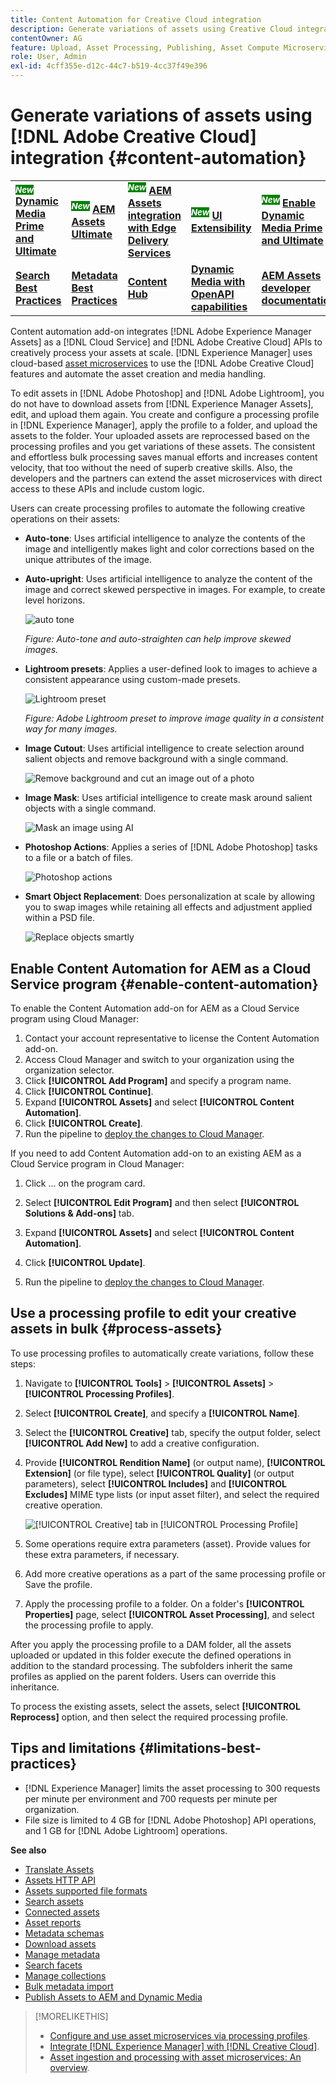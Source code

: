 ```yaml
---
title: Content Automation for Creative Cloud integration
description: Generate variations of assets using Creative Cloud integration
contentOwner: AG
feature: Upload, Asset Processing, Publishing, Asset Compute Microservices
role: User, Admin
exl-id: 4cff355e-d12c-44c7-b519-4cc37f49e396
---
```

# Generate variations of assets using [!DNL Adobe Creative Cloud] integration {#content-automation}

<table>
    <tr>
        <td>
            <sup style= "background-color:#008000; color:#FFFFFF; font-weight:bold"><i>New</i></sup> <a href="/help/assets/dynamic-media/dm-prime-ultimate.md"><b>Dynamic Media Prime and Ultimate</b></a>
        </td>
        <td>
            <sup style= "background-color:#008000; color:#FFFFFF; font-weight:bold"><i>New</i></sup> <a href="/help/assets/assets-ultimate-overview.md"><b>AEM Assets Ultimate</b></a>
        </td>
        <td>
            <sup style= "background-color:#008000; color:#FFFFFF; font-weight:bold"><i>New</i></sup> <a href="/help/assets/integrate-aem-assets-edge-delivery-services.md"><b>AEM Assets integration with Edge Delivery Services</b></a>
        </td>
        <td>
            <sup style= "background-color:#008000; color:#FFFFFF; font-weight:bold"><i>New</i></sup> <a href="/help/assets/aem-assets-view-ui-extensibility.md"><b>UI Extensibility</b></a>
        </td>
          <td>
            <sup style= "background-color:#008000; color:#FFFFFF; font-weight:bold"><i>New</i></sup> <a href="/help/assets/dynamic-media/enable-dynamic-media-prime-and-ultimate.md"><b>Enable Dynamic Media Prime and Ultimate</b></a>
        </td>
    </tr>
    <tr>
        <td>
            <a href="/help/assets/search-best-practices.md"><b>Search Best Practices</b></a>
        </td>
        <td>
            <a href="/help/assets/metadata-best-practices.md"><b>Metadata Best Practices</b></a>
        </td>
        <td>
            <a href="/help/assets/product-overview.md"><b>Content Hub</b></a>
        </td>
        <td>
            <a href="/help/assets/dynamic-media-open-apis-overview.md"><b>Dynamic Media with OpenAPI capabilities</b></a>
        </td>
        <td>
            <a href="https://developer.adobe.com/experience-cloud/experience-manager-apis/"><b>AEM Assets developer documentation</b></a>
        </td>
    </tr>
</table>

Content automation add-on integrates [!DNL Adobe Experience Manager Assets] as a [!DNL Cloud Service] and [!DNL Adobe Creative Cloud] APIs to creatively process your assets at scale. [!DNL Experience Manager] uses cloud-based [asset microservices](/help/assets/asset-microservices-overview.md) to use the [!DNL Adobe Creative Cloud] features and automate the asset creation and media handling.

To edit assets in [!DNL Adobe Photoshop] and [!DNL Adobe Lightroom], you do not have to download assets from [!DNL Experience Manager Assets], edit, and upload them again. You create and configure a processing profile in [!DNL Experience Manager], apply the profile to a folder, and upload the assets to the folder. Your uploaded assets are reprocessed based on the processing profiles and you get variations of these assets. The consistent and effortless bulk processing saves manual efforts and increases content velocity, that too without the need of superb creative skills. Also, the developers and the partners can extend the asset microservices with direct access to these APIs and include custom logic.

Users can create processing profiles to automate the following creative operations on their assets:

* **Auto-tone**: Uses artificial intelligence to analyze the contents of the image and intelligently makes light and color corrections based on the unique attributes of the image.

* **Auto-upright**: Uses artificial intelligence to analyze the content of the image and correct skewed perspective in images. For example, to create level horizons.

   ![auto tone](/help/assets/assets/content-automation-autotone.png)

   *Figure: Auto-tone and auto-straighten can help improve skewed images.*

* **Lightroom presets**: Applies a user-defined look to images to achieve a consistent appearance using custom-made presets.

   ![Lightroom preset](/help/assets/assets/content-automation-lrpresets.png)

   *Figure: Adobe Lightroom preset to improve image quality in a consistent way for many images.*

* **Image Cutout**: Uses artificial intelligence to create selection around salient objects and remove background with a single command.

   ![Remove background and cut an image out of a photo](/help/assets/assets/content-automation-backgroundremove.png)

* **Image Mask**: Uses artificial intelligence to create mask around salient objects with a single command.

   ![Mask an image using AI](/help/assets/assets/content-automation-mask.png)

* **Photoshop Actions**: Applies a series of [!DNL Adobe Photoshop] tasks to a file or a batch of files.

   ![Photoshop actions](/help/assets/assets/content-automation-psactions.png)

* **Smart Object Replacement**: Does personalization at scale by allowing you to swap images while retaining all effects and adjustment applied within a PSD file.

   ![Replace objects smartly](/help/assets/assets/content-automation-objectreplace.png)

## Enable Content Automation for AEM as a Cloud Service program {#enable-content-automation}

To enable the Content Automation add-on for AEM as a Cloud Service program using Cloud Manager:

 1. Contact your account representative to license the Content Automation add-on.
 1. Access Cloud Manager and switch  to your organization using the organization selector.
 1. Click **[!UICONTROL Add Program]** and specify a program name.
 1. Click **[!UICONTROL Continue]**.
 1. Expand **[!UICONTROL Assets]** and select **[!UICONTROL Content Automation]**.
 1. Click **[!UICONTROL Create]**.
 1. Run the pipeline to [deploy the changes to Cloud Manager](https://experienceleague.adobe.com/docs/experience-manager-cloud-service/content/implementing/using-cloud-manager/deploy-code.html).

 If you need to add Content Automation add-on to an existing AEM as a Cloud Service program in Cloud Manager:

   1. Click ... on the program card.

   1. Select **[!UICONTROL Edit Program]** and then select **[!UICONTROL Solutions & Add-ons]** tab.

   1. Expand **[!UICONTROL Assets]** and select **[!UICONTROL Content Automation]**.
   1. Click **[!UICONTROL Update]**.
   1. Run the pipeline to [deploy the changes to Cloud Manager](https://experienceleague.adobe.com/docs/experience-manager-cloud-service/content/implementing/using-cloud-manager/deploy-code.html).

## Use a processing profile to edit your creative assets in bulk {#process-assets}

To use processing profiles to automatically create variations, follow these steps:

1. Navigate to **[!UICONTROL Tools]** > **[!UICONTROL Assets]** > **[!UICONTROL Processing Profiles]**.

1. Select **[!UICONTROL Create]**, and specify a **[!UICONTROL Name]**.

1. Select the **[!UICONTROL Creative]** tab, specify the output folder, select **[!UICONTROL Add New]** to add a creative configuration.

1. Provide **[!UICONTROL Rendition Name]** (or output name), **[!UICONTROL Extension]** (or file type), select **[!UICONTROL Quality]** (or output parameters), select **[!UICONTROL Includes]** and **[!UICONTROL Excludes]** MIME type lists (or input asset filter), and select the required creative operation.

   ![[!UICONTROL Creative] tab in [!UICONTROL Processing Profile]](assets/creative-processing-profile.png)

1. Some operations require extra parameters (asset). Provide values for these extra parameters, if necessary.

1. Add more creative operations as a part of the same processing profile or Save the profile.

1. Apply the processing profile to a folder. On a folder's **[!UICONTROL Properties]** page, select **[!UICONTROL Asset Processing]**, and select the processing profile to apply.

After you apply the processing profile to a DAM folder, all the assets uploaded or updated in this folder execute the defined operations in addition to the standard processing. The subfolders inherit the same profiles as applied on the parent folders. Users can override this inheritance.

To process the existing assets, select the assets, select **[!UICONTROL Reprocess]** option, and then select the required processing profile.

## Tips and limitations {#limitations-best-practices}

* [!DNL Experience Manager] limits the asset processing to 300 requests per minute per environment and 700 requests per minute per organization.
* File size is limited to 4 GB for [!DNL Adobe Photoshop] API operations, and 1 GB for [!DNL Adobe Lightroom] operations.

**See also**

* [Translate Assets](translate-assets.md)
* [Assets HTTP API](mac-api-assets.md)
* [Assets supported file formats](file-format-support.md)
* [Search assets](search-assets.md)
* [Connected assets](use-assets-across-connected-assets-instances.md)
* [Asset reports](asset-reports.md)
* [Metadata schemas](metadata-schemas.md)
* [Download assets](download-assets-from-aem.md)
* [Manage metadata](manage-metadata.md)
* [Search facets](search-facets.md)
* [Manage collections](manage-collections.md)
* [Bulk metadata import](metadata-import-export.md)
* [Publish Assets to AEM and Dynamic Media](/help/assets/publish-assets-to-aem-and-dm.md)

>[!MORELIKETHIS]
>
>* [Configure and use asset microservices via processing profiles](/help/assets/asset-microservices-configure-and-use.md).
>* [Integrate [!DNL Experience Manager] with [!DNL Creative Cloud]](/help/assets/aem-cc-integration-best-practices.md).
>* [Asset ingestion and processing with asset microservices: An overview](/help/assets/asset-microservices-overview.md).
